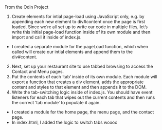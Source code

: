 From the Odin Project

1. Create elements for intial page-load using JavaScript only, e.g. by appending each new element to div#content once the page is first loaded. Since we’re all set up to write our code in multiple files, let’s write this initial page-load function inside of its own module and then import and call it inside of index.js.
  - I created a separate module for the pageLoad function, which when called will create our intial elements and append them to the div#content.

2. Next, set up your restaurant site to use tabbed browsing to access the Contact and Menu pages.
  1. Put the contents of each ‘tab’ inside of its own module. Each module will export a function that creates a div element, adds the appropriate content and styles to that element and then appends it to the DOM.
  2. Write the tab-switching logic inside of index.js. You should have event listeners for each tab that wipes out the current contents and then runs the correct ‘tab module’ to populate it again.

  - I created a module for the home page, the menu page, and the contact page.
  - In index.html, I added the logic to switch tabs woooo